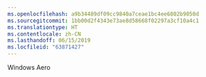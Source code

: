 ```yaml
---
ms.openlocfilehash: a9b34489df09cc9840a7ceae1bc4ee6802b9050d
ms.sourcegitcommit: 1bb00d2f4343e73ae8d58668f02297a3cf10a4c1
ms.translationtype: HT
ms.contentlocale: zh-CN
ms.lasthandoff: 06/15/2019
ms.locfileid: "63871427"
---
```

Windows Aero